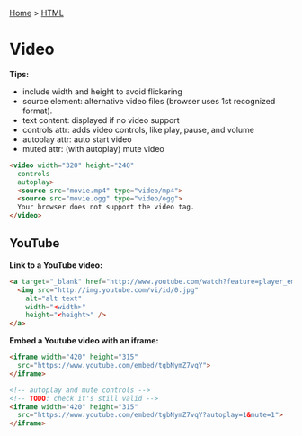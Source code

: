 [Home](../../README.md) > [HTML](./README.md)

# Video


<!-- TODO: <track> -->

**Tips:**
- include width and height to avoid flickering
- source element: alternative video files (browser uses 1st recognized format).
- text content: displayed if no video support
- controls attr: adds video controls, like play, pause, and volume
- autoplay attr: auto start video
- muted attr: (with autoplay) mute video

```html
<video width="320" height="240"
  controls
  autoplay>
  <source src="movie.mp4" type="video/mp4">
  <source src="movie.ogg" type="video/ogg">
  Your browser does not support the video tag.
</video>
```

## YouTube

**Link to a YouTube video:**
```html
<a target="_blank" href="http://www.youtube.com/watch?feature=player_embedded&v=id">
  <img src="http://img.youtube.com/vi/id/0.jpg"
    alt="alt text"
    width="<width>"
    height="<height>" />
</a>
```

**Embed a Youtube video with an iframe:**
```html
<iframe width="420" height="315"
  src="https://www.youtube.com/embed/tgbNymZ7vqY">
</iframe>

<!-- autoplay and mute controls -->
<!-- TODO: check it's still valid -->
<iframe width="420" height="315"
  src="https://www.youtube.com/embed/tgbNymZ7vqY?autoplay=1&mute=1">
</iframe>
```
